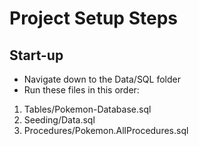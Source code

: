 # Project Setup Steps
## Start-up
- Navigate down to the Data/SQL folder
- Run these files in this order:
1. Tables/Pokemon-Database.sql
2. Seeding/Data.sql
3. Procedures/Pokemon.AllProcedures.sql
